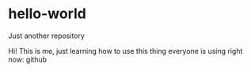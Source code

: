 # hello-world
Just another repository


Hi! 
This is me, just learning how to use this thing everyone is using right now: github

